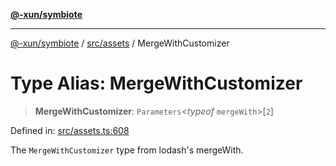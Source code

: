 [**@-xun/symbiote**](../../../README.md)

***

[@-xun/symbiote](../../../README.md) / [src/assets](../README.md) / MergeWithCustomizer

# Type Alias: MergeWithCustomizer

> **MergeWithCustomizer**: `Parameters`\<*typeof* `mergeWith`\>\[`2`\]

Defined in: [src/assets.ts:608](https://github.com/Xunnamius/symbiote/blob/150bd8f520450f76cdfe81296a884f439e925685/src/assets.ts#L608)

The `MergeWithCustomizer` type from lodash's mergeWith.
